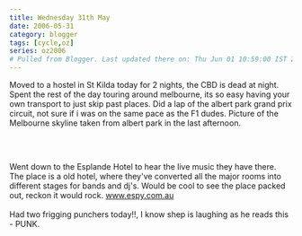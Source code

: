 ```yaml
---
title: Wednesday 31th May
date: 2006-05-31
category: blogger
tags: [cycle,oz]
series: oz2006
# Pulled from Blogger. Last updated there on: Thu Jun 01 10:59:00 IST 2006
---
```

Moved to a hostel in St Kilda today for 2 nights, the CBD is dead at night. Spent the rest of the day touring around melbourne, its so easy having your own transport to just skip past places. Did a lap of the albert park grand prix circuit, not sure if i was on the same pace as the F1 dudes. Picture of the Melbourne skyline taken from albert park in the last afternoon.<br /><br /><a onblur="try {parent.deselectBloggerImageGracefully();} catch(e) {}" href="http://photos1.blogger.com/blogger/916/2956/1600/IMG_0591.jpg"><img style="display:block; margin:0px auto 10px; text-align:center;cursor:pointer; cursor:hand;" src="http://photos1.blogger.com/blogger/916/2956/320/IMG_0591.jpg" border="0" alt="" /></a><br /><br />Went down to the Esplande Hotel to hear the live music they have there. The place is a old hotel, where they've converted all the major rooms into different stages for bands and dj's. Would be cool to see the place packed out, reckon it would rock. www.espy.com.au <br /><br />Had two frigging punchers today!!, I know shep is laughing as he reads this - PUNK.
